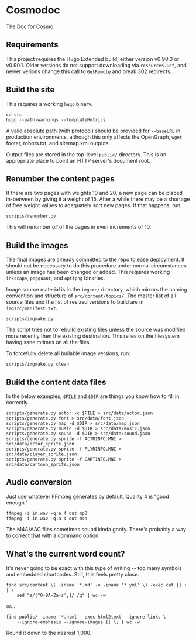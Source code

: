 # Cosmodoc

The Doc for Cosmo.

## Requirements

This project requires the Hugo Extended build, either version v0.90.0 or v0.90.1. Older versions do not support downloading via `resources.Get`, and newer verions change this call to `GetRemote` and break 302 redirects.

## Build the site

This requires a working `hugo` binary.

    cd src
    hugo --path-warnings --templateMetrics

A valid absolute path (with protocol) should be provided for `--baseURL` in production environments, although this only affects the OpenGraph, `wget` footer, robots.txt, and sitemap.xml outputs.

Output files are stored in the top-level `public/` directory. This is an appropriate place to point an HTTP server's document root.

## Renumber the content pages

If there are two pages with weights 10 and 20, a new page can be placed in-between by giving it a weight of 15. After a while there may be a shortage of free weight values to adequately sort new pages. If that happens, run:

    scripts/renumber.py

This will renumber _all_ of the pages in even increments of 10.

## Build the images

The final images are already committed to the repo to ease deployment. It should not be necessary to do this procedure under normal circumstances unless an image has been changed or added. This requires working `inkscape`, `pngquant`, and `optipng` binaries.

Image source material is in the `imgsrc/` directory, which mirrors the naming convention and structure of `src/content/topics/`. The master list of all source files and the list of resized versions to build are in `imgsrc/manifest.txt`.

    scripts/imgmake.py

The script tries not to rebuild existing files unless the source was modified more recently then the existing destination. This relies on the filesystem having sane mtimes on all the files.

To forcefully delete all builable image versions, run:

    scripts/imgmake.py clean

## Build the content data files

In the below examples, `$FILE` and `$DIR` are things you know how to fill in correctly.

    scripts/generate.py actor -c $FILE > src/data/actor.json
    scripts/generate.py font > src/data/font.json
    scripts/generate.py map -d $DIR > src/data/map.json
    scripts/generate.py music -d $DIR > src/data/music.json
    scripts/generate.py sound -d $DIR > src/data/sound.json
    scripts/generate.py sprite -f ACTRINFO.MNI > src/data/actor_sprite.json
    scripts/generate.py sprite -f PLYRINFO.MNI > src/data/player_sprite.json
    scripts/generate.py sprite -f CARTINFO.MNI > src/data/cartoon_sprite.json

## Audio conversion

Just use whatever FFmpeg generates by default. Quality 4 is "good enough."

    ffmpeg -i in.wav -q:a 4 out.mp3
    ffmpeg -i in.wav -q:a 4 out.m4a

The M4A/AAC files sometimes sound kinda goofy. There's probably a way to correct that with a command option.

## What's the current word count?

It's never going to be exact with this type of writing -- too many symbols and embedded shortcodes. Still, this feels pretty close.

    find src/content \( -iname '*.md' -o -iname '*.yml' \) -exec cat {} + | \
        sed "s/[^0-9A-Za-z',]/ /g" | wc -w

or...

    find public/ -iname '*.html' -exec html2text --ignore-links \
        --ignore-emphasis --ignore-images {} \; | wc -w

Round it down to the nearest 1,000.
